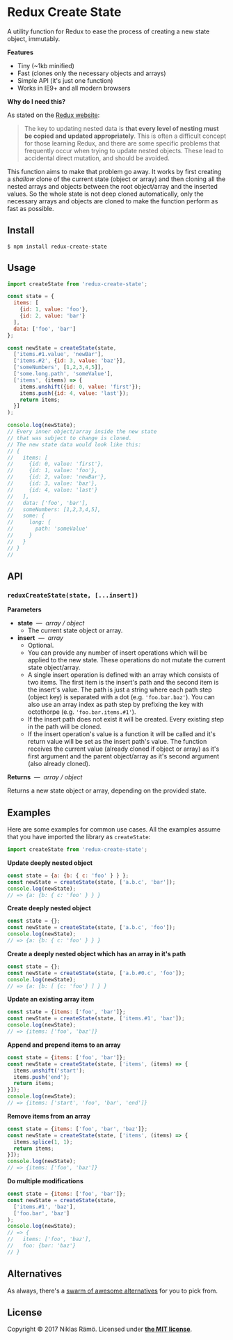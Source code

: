 # Redux Create State

A utility function for Redux to ease the process of creating a new state object, immutably.

**Features**

* Tiny (~1kb minified)
* Fast (clones only the necessary objects and arrays)
* Simple API (it's just one function)
* Works in IE9+ and all modern browsers

**Why do I need this?**

As stated on the [Redux website](http://redux.js.org/docs/recipes/reducers/ImmutableUpdatePatterns.html):

> The key to updating nested data is **that every level of nesting must be copied and updated appropriately**. This is often a difficult concept for those learning Redux, and there are some specific problems that frequently occur when trying to update nested objects. These lead to accidental direct mutation, and should be avoided.

This function aims to make that problem go away. It works by first creating a *shallow* clone of the current state (object or array) and then cloning all the nested arrays and objects between the root object/array and the inserted values. So the whole state is not deep cloned automatically, only the necessary arrays and objects are cloned to make the function perform as fast as possible.

## Install

```console
$ npm install redux-create-state
```

## Usage

```javascript
import createState from 'redux-create-state';

const state = {
  items: [
    {id: 1, value: 'foo'},
    {id: 2, value: 'bar'}
  ],
  data: ['foo', 'bar']
};

const newState = createState(state,
  ['items.#1.value', 'newBar'],
  ['items.#2', {id: 3, value: 'baz'}],
  ['someNumbers', [1,2,3,4,5]],
  ['some.long.path', 'someValue'],
  ['items', (items) => {
    items.unshift({id: 0, value: 'first'});
    items.push({id: 4, value: 'last'});
    return items;
  }]
);

console.log(newState);
// Every inner object/array inside the new state
// that was subject to change is cloned.
// The new state data would look like this:
// {
//   items: [
//     {id: 0, value: 'first'},
//     {id: 1, value: 'foo'},
//     {id: 2, value: 'newBar'},
//     {id: 3, value: 'baz'},
//     {id: 4, value: 'last'}
//   ],
//   data: ['foo', 'bar'],
//   someNumbers: [1,2,3,4,5],
//   some: {
//     long: {
//       path: 'someValue'
//     }
//   }
// }
//
```

## API

### `reduxCreateState(state, [...insert])`

**Parameters**

* **state** &nbsp;&mdash;&nbsp; *array / object*
  * The current state object or array.
* **insert** &nbsp;&mdash;&nbsp; *array*
  * Optional.
  * You can provide any number of insert operations which will be applied to the new state. These operations do not mutate the current state object/array.
  * A single insert operation is defined with an array which consists of two items. The first item is the insert's path and the second item is the insert's value. The path is just a string where each path step (object key) is separated with a dot (e.g. `'foo.bar.baz'`). You can also use an array index as path step by prefixing the key with octothorpe (e.g. `'foo.bar.items.#1'`).
  * If the insert path does not exist it will be created. Every existing step in the path will be cloned.
  * If the insert operation's value is a function it will be called and it's return value will be set as the insert path's value. The function receives the current value (already cloned if object or array) as it's first argument and the parent object/array as it's second argument (also already cloned).

**Returns** &nbsp;&mdash;&nbsp; *array / object*

Returns a new state object or array, depending on the provided state.

## Examples

Here are some examples for common use cases. All the examples assume that you have imported the library as `createState`:
```javascript
import createState from 'redux-create-state';
```

**Update deeply nested object**

```javascript
const state = {a: {b: { c: 'foo' } } };
const newState = createState(state, ['a.b.c', 'bar']);
console.log(newState);
// => {a: {b: { c: 'foo' } } }
```

**Create deeply nested object**

```javascript
const state = {};
const newState = createState(state, ['a.b.c', 'foo']);
console.log(newState);
// => {a: {b: { c: 'foo' } } }
```

**Create a deeply nested object which has an array in it's path**

```javascript
const state = {};
const newState = createState(state, ['a.b.#0.c', 'foo']);
console.log(newState);
// => {a: {b: [ {c: 'foo'} ] } }
```

**Update an existing array item**

```javascript
const state = {items: ['foo', 'bar']};
const newState = createState(state, ['items.#1', 'baz']);
console.log(newState);
// => {items: ['foo', 'baz']}
```

**Append and prepend items to an array**

```javascript
const state = {items: ['foo', 'bar']};
const newState = createState(state, ['items', (items) => {
  items.unshift('start');
  items.push('end');
  return items;
}]);
console.log(newState);
// => {items: ['start', 'foo', 'bar', 'end']}
```

**Remove items from an array**

```javascript
const state = {items: ['foo', 'bar', 'baz']};
const newState = createState(state, ['items', (items) => {
  items.splice(1, 1);
  return items;
}]);
console.log(newState);
// => {items: ['foo', 'baz']}
```

**Do multiple modifications**

```javascript
const state = {items: ['foo', 'bar']};
const newState = createState(state,
  ['items.#1', 'baz'],
  ['foo.bar', 'baz']
);
console.log(newState);
// => {
//   items: ['foo', 'baz'],
//   foo: {bar: 'baz'}
// }
```

## Alternatives

As always, there's a [swarm of awesome alternatives](https://github.com/markerikson/redux-ecosystem-links/blob/master/immutable-data.md#immutable-update-utilities) for you to pick from.

## License

Copyright &copy; 2017 Niklas Rämö. Licensed under **[the MIT license](LICENSE.md)**.

